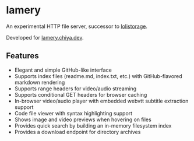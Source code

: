 # lamery

An experimental HTTP file server, successor to [lolistorage](https://github.com/chiyadev/lolistorage).

Developed for [lamery.chiya.dev](https://lamery.chiya.dev).

## Features

- Elegant and simple GitHub-like interface
- Supports index files (readme.md, index.txt, etc.) with GitHub-flavored markdown rendering
- Supports range headers for video/audio streaming
- Supports conditional GET headers for browser caching
- In-browser video/audio player with embedded webvtt subtitle extraction support
- Code file viewer with syntax highlighting support
- Shows image and video previews when hovering on files
- Provides quick search by building an in-memory filesystem index
- Provides a download endpoint for directory archives
